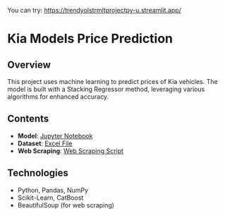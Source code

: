 You can try:
https://trendyolstrmltprojectpy-u.streamlit.app/ 

# Kia Models Price Prediction

## Overview
This project uses machine learning to predict prices of Kia vehicles. The model is built with a Stacking Regressor method, leveraging various algorithms for enhanced accuracy.

## Contents
- **Model**: [Jupyter Notebook](https://github.com/heydar432/ML---Regression-Time-Series/blob/main/Kia_models_price_prediction/model%20with%20%20stacking%20regressor%20method.ipynb)
- **Dataset**: [Excel File](https://github.com/heydar432/ML---Regression-Time-Series/blob/main/Kia_models_price_prediction/Turbo_az_Kia_all_vehicles.xlsx)
- **Web Scraping**: [Web Scraping Script](https://github.com/heydar432/Web-scraping/blob/main/Turbo.az%20web%20scraping%20project/Turbo.az%20car%20scraping.ipynb)

## Technologies
- Python, Pandas, NumPy
- Scikit-Learn, CatBoost
- BeautifulSoup (for web scraping)

